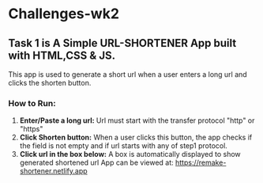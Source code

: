 # Challenges-wk2

## Task 1 is A Simple URL-SHORTENER App built with HTML,CSS & JS. 
This app is used to generate a short url when a user enters a long url and clicks the shorten button.
### How to Run: 
1. **Enter/Paste a long url:** Url must start with the transfer protocol "http" or "https"
2. **Click Shorten button:** When a user clicks this button, the app checks if the field is not empty and if url starts with any of step1 protocol.
3. **Click url in the box below:** A box is automatically displayed to show generated shortened url
App can be viewed at: https://remake-shortener.netlify.app
